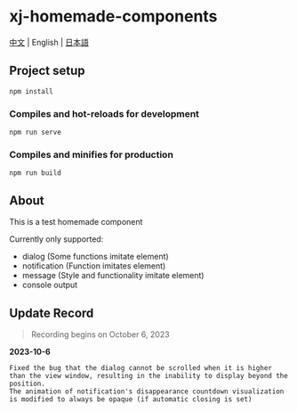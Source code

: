 # xj-homemade-components

[中文](README.md) | English | [日本語](README.jp.md)

## Project setup

```shell
npm install
```

### Compiles and hot-reloads for development

```shell
npm run serve
```

### Compiles and minifies for production

```shell
npm run build
```

## About

This is a test homemade component

Currently only supported:

- dialog (Some functions imitate element)
- notification (Function imitates element)
- message (Style and functionality imitate element)
- console output

## Update Record

> Recording begins on October 6, 2023

**2023-10-6**

```
Fixed the bug that the dialog cannot be scrolled when it is higher than the view window, resulting in the inability to display beyond the position.
The animation of notification's disappearance countdown visualization is modified to always be opaque (if automatic closing is set)
```

